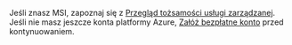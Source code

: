 Jeśli znasz MSI, zapoznaj się z [Przegląd tożsamości usługi zarządzanej](../articles/active-directory/msi-overview.md). Jeśli nie masz jeszcze konta platformy Azure, [Załóż bezpłatne konto](https://azure.microsoft.com/free/) przed kontynuowaniem.